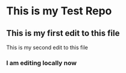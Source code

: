 # This is my Test Repo

## This is my first edit to this file

This is my second edit to this file

### I am editing locally now
